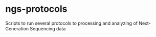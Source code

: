ngs-protocols
=============

Scripts to run several protocols to processing and analyzing of Next-Generation Sequencing data
